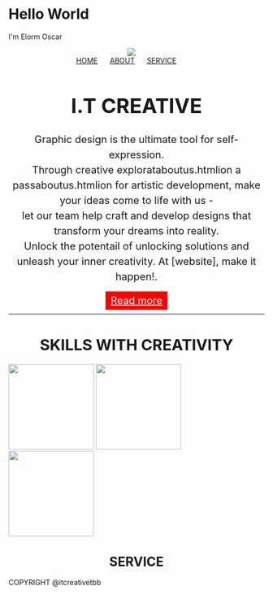 <!DOCTYPE html>
<html>
<body>
<h1>Hello World</h1>
<p>I'm Elorm Oscar</p>
</body>
</html>

<div style="text-align:center;margin-right: 20px;"><img src="itcreativetbb logo.png"></div>


<div style="text-align:center;margin-right: 20px;">
<a style="padding-right: 20px;" href="newmyweb.html">HOME</a>
<a style="padding-right: 20px;" href="aboutus.html">ABOUT</a>
<a style="padding-right: 20px;" href="service.html">SERVICE</a>
</div>

<h1 style="font-size:40px; text-align:center;">I.T CREATIVE</h1>

<p style="font-size:20px; text-align:center; line-height: 30px; margin-buttom: 50px;">Graphic design is the ultimate tool for self-expression. <br> Through creative explorataboutus.htmlion a passaboutus.htmlion for artistic development, make your ideas come to life with us -<br>let our team help craft and develop designs that transform your dreams into reality. <br>Unlock the potentail of unlocking solutions and unleash your inner creativity. At [website], make it happen!.</p>

<div style="text-align:center;"><a style="font-size:20px;background-color: red; padding: 6px 10px 6px 10px; color: white" href="https://alivia259.hocoos.com/">Read more</a></div>

<hr>
 
<h1 style="font-size:30px; text-align:center;">SKILLS WITH CREATIVITY</h1>

<img style="width: 12em;" src="IT CREATIVE.png">
<img style="width: 12em;" src="Photoshop Design Masterpieces (30).jpg">
<img style="width: 12em;" src="Photoshop Design Masterpieces (31).jpg">

<h1 style="font-size:25px; text-align:center;">SERVICE</h1>

COPYRIGHT @itcreativetbb

